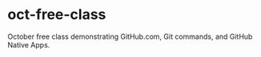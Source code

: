 oct-free-class
==============

October free class demonstrating GitHub.com, Git commands, and GitHub Native Apps. 
